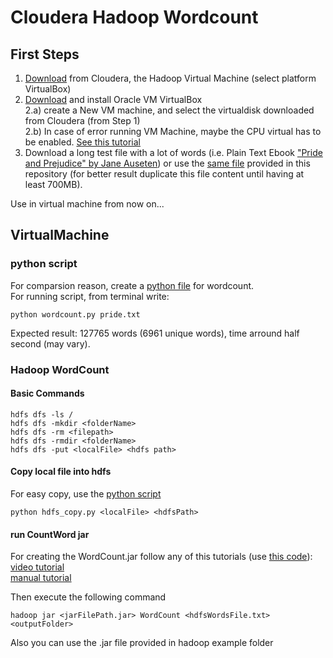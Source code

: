 # Cloudera Hadoop Wordcount

## First Steps ##
1. [Download](https://www.cloudera.com/downloads/quickstart_vms.html) from Cloudera, the Hadoop Virtual Machine (select platform VirtualBox)
2. [Download](https://www.virtualbox.org/wiki/Downloads) and install Oracle VM VirtualBox  
2.a) create a New VM machine, and select the virtualdisk downloaded from Cloudera (from Step 1)  
2.b) In case of error running VM Machine, maybe the CPU virtual has to be enabled. [See this tutorial](https://helpdeskgeek.com/how-to/enable-virtualization-in-the-bios/)  
3. Download a long test file with a lot of words (i.e. Plain Text Ebook ["Pride and Prejudice" by Jane Auseten](http://www.gutenberg.org/ebooks/1342)) or use the [same file](pride.txt) provided in this repository (for better result duplicate this file content until having at least 700MB).


Use in virtual machine from now on...

## VirtualMachine ##

### python script ###
For comparsion reason, create a [python file](wordcount.py) for wordcount.  
For running script, from terminal write: 
```
python wordcount.py pride.txt
```
Expected result: 127765 words (6961 unique words), time arround half second (may vary).  

### Hadoop WordCount ###

#### Basic Commands ####
```
hdfs dfs -ls /
hdfs dfs -mkdir <folderName>
hdfs dfs -rm <filepath>
hdfs dfs -rmdir <folderName>
hdfs dfs -put <localFile> <hdfs path>
```

#### Copy local file into hdfs ####

For easy copy, use the [python script](hdfs_copy.py) 
```
python hdfs_copy.py <localFile> <hdfsPath>
```
  
#### run CountWord jar ####
For creating the WordCount.jar follow any of this tutorials (use [this code](WordCount.java)):  
[video tutorial](https://www.youtube.com/watch?v=kF-63_2e1Kk)  
[manual tutorial](https://eshajanani.wordpress.com/2016/02/09/word-count-example-on-cloudera-eclipse/)

Then execute the following command  
```
hadoop jar <jarFilePath.jar> WordCount <hdfsWordsFile.txt> <outputFolder>
```

Also you can use the .jar file provided in hadoop example folder
